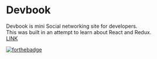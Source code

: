 # Devbook
Devbook is mini Social networking site for developers.<br>
This was built in an attempt to learn about React and Redux.<br>
[LINK](https://guarded-inlet-93603.herokuapp.com)

[![forthebadge](https://forthebadge.com/images/badges/built-with-love.svg)](https://forthebadge.com)
